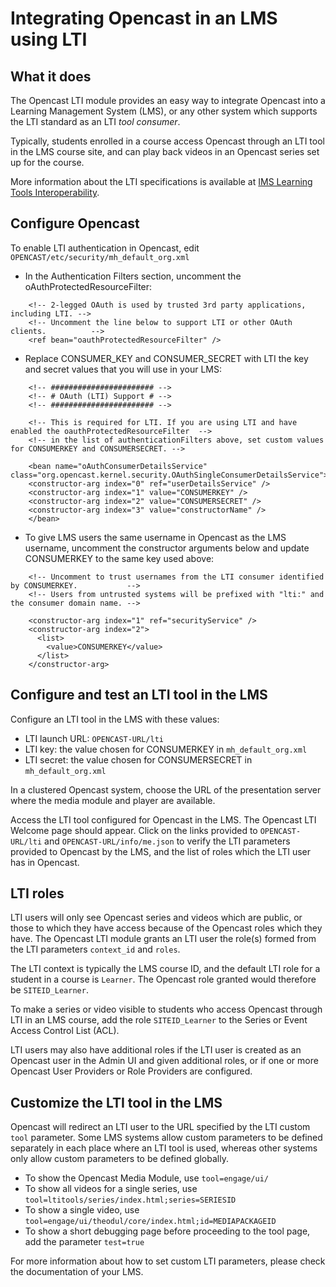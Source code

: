 Integrating Opencast in an LMS using LTI
========================================

What it does
------------

The Opencast LTI module provides an easy way to integrate Opencast into a Learning Management System (LMS),
or any other system which supports the LTI standard as an LTI _tool consumer_.

Typically, students enrolled in a course access Opencast through an LTI tool in the LMS course site, 
and can play back videos in an Opencast series set up for the course. 

More information about the LTI specifications is available at 
[IMS Learning Tools Interoperability](http://www.imsglobal.org/activity/learning-tools-interoperability).

Configure Opencast 
------------------------

To enable LTI authentication in Opencast, edit `OPENCAST/etc/security/mh_default_org.xml`

* In the Authentication Filters section, uncomment the oAuthProtectedResourceFilter: 
````
    <!-- 2-legged OAuth is used by trusted 3rd party applications, including LTI. -->
    <!-- Uncomment the line below to support LTI or other OAuth clients.          -->
    <ref bean="oauthProtectedResourceFilter" />
````

* Replace CONSUMER_KEY and CONSUMER_SECRET with LTI the key and secret values that you will use in your LMS:
````
    <!-- ####################### -->
    <!-- # OAuth (LTI) Support # -->
    <!-- ####################### -->

    <!-- This is required for LTI. If you are using LTI and have enabled the oauthProtectedResourceFilter  -->
    <!-- in the list of authenticationFilters above, set custom values for CONSUMERKEY and CONSUMERSECRET. -->

    <bean name="oAuthConsumerDetailsService" class="org.opencast.kernel.security.OAuthSingleConsumerDetailsService">
    <constructor-arg index="0" ref="userDetailsService" />
    <constructor-arg index="1" value="CONSUMERKEY" />
    <constructor-arg index="2" value="CONSUMERSECRET" />
    <constructor-arg index="3" value="constructorName" />
    </bean>
````

* To give LMS users the same username in Opencast as the LMS username, uncomment the constructor arguments 
below and update CONSUMERKEY to the same key used above:

````
    <!-- Uncomment to trust usernames from the LTI consumer identified by CONSUMERKEY.           -->
    <!-- Users from untrusted systems will be prefixed with "lti:" and the consumer domain name. -->

    <constructor-arg index="1" ref="securityService" />
    <constructor-arg index="2">
      <list>
        <value>CONSUMERKEY</value>
      </list>
    </constructor-arg>
````

Configure and test an LTI tool in the LMS
-----------------------------------------

Configure an LTI tool in the LMS with these values:

* LTI launch URL: `OPENCAST-URL/lti`
* LTI key: the value chosen for CONSUMERKEY in `mh_default_org.xml`
* LTI secret: the value chosen for CONSUMERSECRET in `mh_default_org.xml`

In a clustered Opencast system, choose the URL of the presentation server where the media module and player are available.

Access the LTI tool configured for Opencast in the LMS. The Opencast LTI Welcome page should appear. Click on the links 
provided to `OPENCAST-URL/lti` and `OPENCAST-URL/info/me.json` to verify the LTI parameters provided to Opencast by the LMS,
and the list of roles which the LTI user has in Opencast.

LTI roles
----------

LTI users will only see Opencast series and videos which are public, or those to which they have access 
because of the Opencast roles which they have. The Opencast LTI module grants an LTI user the role(s) formed
from the LTI parameters `context_id` and `roles`.

The LTI context is typically the LMS course ID, and the default LTI role for a student in a course is `Learner`.
The Opencast role granted would therefore be `SITEID_Learner`.

To make a series or video visible to students who access Opencast through LTI in an LMS course, 
add the role `SITEID_Learner` to the Series or Event Access Control List (ACL). 

LTI users may also have additional roles if the LTI user is created as an Opencast user in the Admin UI and 
given additional roles, or if one or more Opencast User Providers or Role Providers are configured.

Customize the LTI tool in the LMS
----------------------------------

Opencast will redirect an LTI user to the URL specified by the LTI custom `tool` parameter. Some LMS systems allow
custom parameters to be defined separately in each place where an LTI tool is used, whereas other systems only allow
custom parameters to be defined globally.

* To show the Opencast Media Module, use `tool=engage/ui/`
* To show all videos for a single series, use `tool=ltitools/series/index.html;series=SERIESID`
* To show a single video, use `tool=engage/ui/theodul/core/index.html;id=MEDIAPACKAGEID`
* To show a short debugging page before proceeding to the tool page, add the parameter `test=true`

For more information about how to set custom LTI parameters, please check the documentation of your LMS.

